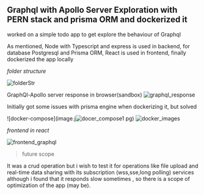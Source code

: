 ## Graphql with Apollo Server Exploration with PERN stack and prisma ORM and dockerized it

worked on a simple todo app to get explore the behaviour of Graphql

As mentioned, Node with Typescript and express is used in backend, for database Postgresql
and Prisma ORM, React is used in frontend, finally dockerized the app locally

*folder structure*

![folderStr](https://github.com/user-attachments/assets/b2fce5fa-aac5-4139-869a-9fc6574990bd)

GraphQl-Apollo server response in browser(sandbox)
![graphql_response](https://github.com/user-attachments/assets/c9995603-351c-4176-a57e-0336fb6f938b)

Initially got some issues with prisma engine when dockerizing it, but solved

![docker-compose](image.j![docer_compose1](https://github.com/user-attachments/assets/e182afb7-bafe-4dec-90c2-9ee2287c7a52)
pg)
![docker_images](https://github.com/user-attachments/assets/4b53888b-cb26-4bda-9398-2dd5a9918410)

*frontend in react*

![frontend_graphql](https://github.com/user-attachments/assets/1a920971-16ab-4728-b208-b4a7ac08bd5e)


>future scope

It was a crud operation but i wish to test it for operations like file upload
and real-time data sharing with its subscription (wss,sse,long polling) services
although i found that it responds slow sometimes , so there is a scope of optimization
of the app (may be).

